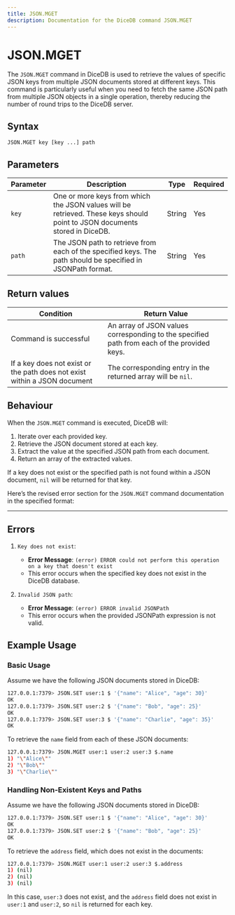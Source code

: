 ```yaml
---
title: JSON.MGET
description: Documentation for the DiceDB command JSON.MGET
---
```


# JSON.MGET

The `JSON.MGET` command in DiceDB is used to retrieve the values of specific JSON keys from multiple JSON documents stored at different keys. This command is particularly useful when you need to fetch the same JSON path from multiple JSON objects in a single operation, thereby reducing the number of round trips to the DiceDB server.

## Syntax

```bash
JSON.MGET key [key ...] path
```

## Parameters

| Parameter | Description                                                                                                                | Type   | Required |
| --------- | -------------------------------------------------------------------------------------------------------------------------- | ------ | -------- |
| `key`     | One or more keys from which the JSON values will be retrieved. These keys should point to JSON documents stored in DiceDB. | String | Yes      |
| `path`    | The JSON path to retrieve from each of the specified keys. The path should be specified in JSONPath format.                | String | Yes      |

## Return values

| Condition                                                                 | Return Value                                                                                |
| ------------------------------------------------------------------------- | ------------------------------------------------------------------------------------------- |
| Command is successful                                                     | An array of JSON values corresponding to the specified path from each of the provided keys. |
| If a key does not exist or the path does not exist within a JSON document | The corresponding entry in the returned array will be `nil`.                                |

## Behaviour

When the `JSON.MGET` command is executed, DiceDB will:

1. Iterate over each provided key.
2. Retrieve the JSON document stored at each key.
3. Extract the value at the specified JSON path from each document.
4. Return an array of the extracted values.

If a key does not exist or the specified path is not found within a JSON document, `nil` will be returned for that key.

Here’s the revised error section for the `JSON.MGET` command documentation in the specified format:

---

## Errors

1. `Key does not exist`:

   - **Error Message**: `(error) ERROR could not perform this operation on a key that doesn't exist`
   - This error occurs when the specified key does not exist in the DiceDB database.

2. `Invalid JSON path`:
   - **Error Message**: `(error) ERROR invalid JSONPath`
   - This error occurs when the provided JSONPath expression is not valid.

## Example Usage

### Basic Usage

Assume we have the following JSON documents stored in DiceDB:

```bash
127.0.0.1:7379> JSON.SET user:1 $ '{"name": "Alice", "age": 30}'
OK
127.0.0.1:7379> JSON.SET user:2 $ '{"name": "Bob", "age": 25}'
OK
127.0.0.1:7379> JSON.SET user:3 $ '{"name": "Charlie", "age": 35}'
OK
```

To retrieve the `name` field from each of these JSON documents:

```bash
127.0.0.1:7379> JSON.MGET user:1 user:2 user:3 $.name
1) "\"Alice\""
2) "\"Bob\""
3) "\"Charlie\""
```

### Handling Non-Existent Keys and Paths

Assume we have the following JSON documents stored in DiceDB:

```bash
127.0.0.1:7379> JSON.SET user:1 $ '{"name": "Alice", "age": 30}'
OK
127.0.0.1:7379> JSON.SET user:2 $ '{"name": "Bob", "age": 25}'
OK
```

To retrieve the `address` field, which does not exist in the documents:

```bash
127.0.0.1:7379> JSON.MGET user:1 user:2 user:3 $.address
1) (nil)
2) (nil)
3) (nil)
```

In this case, `user:3` does not exist, and the `address` field does not exist in `user:1` and `user:2`, so `nil` is returned for each key.
